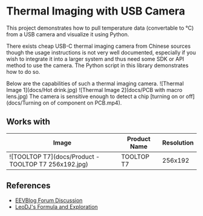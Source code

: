 # Thermal Imaging with USB Camera

This project demonstrates how to pull temperature data (convertable to °C) from a USB camera and visualize it using Python.

There exists cheap USB-C thermal imaging camera from Chinese sources though the usage instructions is not very well documented, especially if you wish to integrate it into a larger system and thus need some SDK or API method to use the camera. The Python script in this library demonstrates how to do so.

Below are the capabilities of such a thermal imaging camera.
![Thermal Image 1](docs/Hot drink.jpg)
![Thermal Image 2](docs/PCB with macro lens.jpg)
The camera is sensitive enough to detect a chip [turning on or off](docs/Turning on of component on PCB.mp4).

## Works with

| Image | Product Name | Resolution |
|-------|--------------|------------|
| ![TOOLTOP T7](docs/Product - TOOLTOP T7 256x192.jpg) | TOOLTOP T7 | 256x192 |


## References

- [EEVBlog Forum Discussion](https://www.eevblog.com/forum/thermal-imaging/infiray-and-their-p2-pro-discussion/200/)
- [LeoDJ's Formula and Exploration](https://chaos.social/@LeoDJ/109633033381602083)
